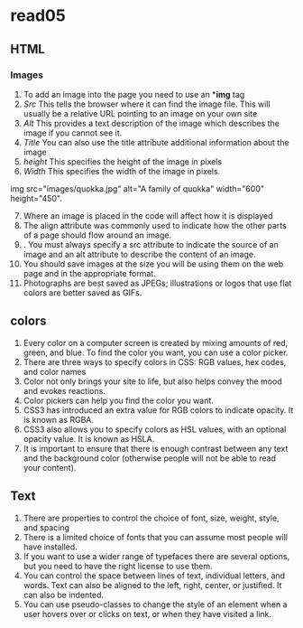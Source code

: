 # read05

## 	HTML

### Images

1.	To add an image into the page you need to use an ***img** tag
2.	*Src* This tells the browser where it can find the image file. This will usually be a relative URL pointing to an image on your own site
3.	*Alt* This provides a text description of the image which describes the image if you cannot see it.
4.	 *Title* You can also use the title attribute additional information about the image 
5.	*height* This specifies the height of the image in pixels
6.	*Width* This specifies the width of the image in pixels.

img src="images/quokka.jpg" alt="A family of quokka" width="600" height="450".

7.	Where an image is placed in the code will affect how it is displayed
8.	The align attribute was commonly used to indicate how the other parts of a page should flow around an image. 
9.	. You must always specify a src attribute to indicate the source of an image and an alt attribute to describe the content of an image.
10.	You should save images at the size you will be using them on the web page and in the appropriate format.
11.	Photographs are best saved as JPEGs; illustrations or logos that use flat colors are better saved as GIFs.

## colors
 
1.	Every color on a computer screen is created by mixing amounts of red, green, and blue. To find the color you want, you can use a color picker.
2.	There are three ways to specify colors in CSS: RGB values, hex codes, and color names
3.	 Color not only brings your site to life, but also helps convey the mood and evokes reactions.
4.	Color pickers can help you find the color you want.
5.	CSS3 has introduced an extra value for RGB colors to indicate opacity. It is known as RGBA.
6.	CSS3 also allows you to specify colors as HSL values, with an optional opacity value. It is known as HSLA.
7.	It is important to ensure that there is enough contrast between any text and the background color (otherwise people will not be able to read your content).

##  Text 

1.	There are properties to control the choice of font, size, weight, style, and spacing
2.	There is a limited choice of fonts that you can assume most people will have installed.
3.	If you want to use a wider range of typefaces there are several options, but you need to have the right license to use them.
4.	You can control the space between lines of text, individual letters, and words. Text can also be aligned to the left, right, center, or justified. It can also be indented.
5.	You can use pseudo-classes to change the style of an element when a user hovers over or clicks on text, or when they have visited a link.




